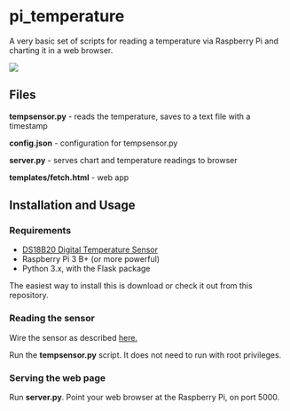 # pi_temperature


A very basic set of scripts for reading a temperature via Raspberry Pi and charting it in a web browser.

![](trimmed.gif)

## Files

**tempsensor.py** - reads the temperature, saves to a text file with a timestamp

**config.json** - configuration for tempsensor.py

**server.py** - serves chart and temperature readings to browser

**templates/fetch.html** - web app


## Installation and Usage


### Requirements

- [DS18B20 Digital Temperature Sensor](https://www.amazon.com/gp/product/B004G53D54/ref=as_li_ss_tl?imprToken=-b1psK3dKt4aW0Uqj7aUoA&slotNum=0&ie=UTF8&linkCode=ll1&tag=circbasi-20&linkId=c005e3037148903454c653b58f29a8d2)
- Raspberry Pi 3 B+ (or more powerful)
- Python 3.x, with the Flask package

The easiest way to install this is download or check it out from this repository.

### Reading the sensor

Wire the sensor as described [here.](https://www.circuitbasics.com/raspberry-pi-ds18b20-temperature-sensor-tutorial/) 

Run the **tempsensor.py** script. It does not need to run with root privileges.

### Serving the web page

Run **server.py**. Point your web browser at the Raspberry Pi, on port 5000.





